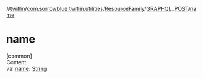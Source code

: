 //[twitlin](../../../index.md)/[com.sorrowblue.twitlin.utilities](../../index.md)/[ResourceFamily](../index.md)/[GRAPHQL_POST](index.md)/[name](name.md)



# name  
[common]  
Content  
val [name](name.md): [String](https://kotlinlang.org/api/latest/jvm/stdlib/kotlin/-string/index.html)  



